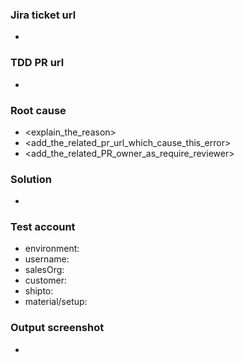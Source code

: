 ### Jira ticket url
- 

### TDD PR url
- 

### Root cause
- <explain_the_reason>
- <add_the_related_pr_url_which_cause_this_error>
- <add_the_related_PR_owner_as_require_reviewer>

### Solution
- 

### Test account
- environment:
- username: 
- salesOrg:
- customer:
- shipto:
- material/setup:

### Output screenshot
-